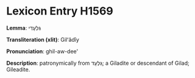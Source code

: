 # Lexicon Entry H1569

**Lemma**: גִּלְעָדִי

**Transliteration (xlit)**: Gilʻâdîy

**Pronunciation**: ghil-aw-dee'

**Description**:
patronymically from גִּלְעָד; a Giladite or descendant of Gilad; Gileadite.
